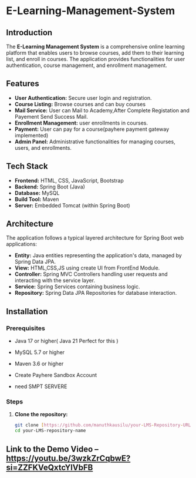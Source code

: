 # E-Learning-Management-System

## Introduction

The **E-Learning Management System** is a comprehensive online learning platform that enables users to browse courses, add them to their learning list, and enroll in courses. The application provides functionalities for user authentication, course management, and enrollment management.

## Features

- **User Authentication:** Secure user login and registration.
- **Course Listing:** Browse courses and can buy courses
- **Mail Service:** User can Mail to Academy,After Complete Registation and Payement Send Success Mail.
- **Enrollment Management:** user enrollments in courses.
- **Payment:** User can pay for a course(payhere payment gateway implemented)
- **Admin Panel:** Administrative functionalities for managing courses, users, and enrollments.

## Tech Stack

- **Frontend:** HTML, CSS, JavaScript, Bootstrap
- **Backend:** Spring Boot (Java)
- **Database:** MySQL
- **Build Tool:** Maven
- **Server:** Embedded Tomcat (within Spring Boot)

## Architecture

The application follows a typical layered architecture for Spring Boot web applications:

- **Entity:** Java entities representing the application's data, managed by Spring Data JPA.
- **View:** HTML,CSS,JS using create UI from FrontEnd Module. 
- **Controller:** Spring MVC Controllers handling user requests and interacting with the service layer.
- **Service:** Spring Services containing business logic.
- **Repository:** Spring Data JPA Repositories for database interaction.

## Installation

### Prerequisites

- Java 17 or higher( Java 21 Perfect for this )
- MySQL 5.7 or higher
- Maven 3.6 or higher

- Create Payhere Sandbox Account

- need SMPT SERVERE 

### Steps

1. **Clone the repository:**

   ```bash
   git clone [https://github.com/manuthkausilu/your-LMS-Repository-URL.git](https://github.com/manuthkausilu/your-LMS-Repository-URL.git)
   cd your-LMS-repository-name


## Link to the Demo Video – https://youtu.be/3wzkZrCqbwE?si=ZZFKVeQxtcYlVbFB
